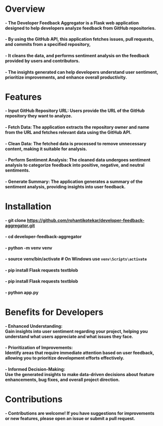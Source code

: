 # Overview
#### - The Developer Feedback Aggregator is a Flask web application designed to help developers analyze feedback from GitHub repositories. 
#### - By using the GitHub API, this application fetches issues, pull requests, and commits from a specified repository, 
#### - It cleans the data, and performs sentiment analysis on the feedback provided by users and contributors. 
#### - The insights generated can help developers understand user sentiment, prioritize improvements, and enhance overall productivity.

# Features
#### - Input GitHub Repository URL: Users provide the URL of the GitHub repository they want to analyze.
#### - Fetch Data: The application extracts the repository owner and name from the URL and fetches relevant data using the GitHub API.
#### - Clean Data: The fetched data is processed to remove unnecessary content, making it suitable for analysis.
#### - Perform Sentiment Analysis: The cleaned data undergoes sentiment analysis to categorize feedback into positive, negative, and neutral sentiments.
#### - Generate Summary: The application generates a summary of the sentiment analysis, providing insights into user feedback.

# Installation 
#### - git clone https://github.com/rohantikotekar/developer-feedback-aggregator.git
#### - cd developer-feedback-aggregator
#### - python -m venv venv
#### - source venv/bin/activate  # On Windows use `venv\Scripts\activate`
#### - pip install Flask requests textblob
#### - pip install Flask requests textblob
#### - python app.py

# Benefits for Developers
#### - Enhanced Understanding: <br> Gain insights into user sentiment regarding your project, helping you understand what users appreciate and what issues they face.
#### - Prioritization of Improvements: <br> Identify areas that require immediate attention based on user feedback, allowing you to prioritize development efforts effectively.
#### - Informed Decision-Making: <br> Use the generated insights to make data-driven decisions about feature enhancements, bug fixes, and overall project direction.

# Contributions
#### - Contributions are welcome! If you have suggestions for improvements or new features, please open an issue or submit a pull request.


